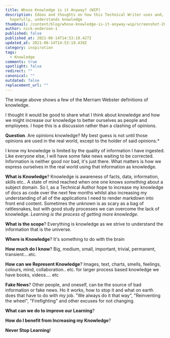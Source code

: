 ```yaml
---
title: Whose Knowledge is it Anyway? (WIP)
description: Ideas and thoughts on how this Technical Writer uses and,
  hopefully, understands knowledge
thumbnail: /content/blog/whose-knowledge-is-it-anyway-wip/screenshot-2021-06-14-at-15.30.20.png
author: nick-anderson-1
published: false
published_at: 2021-06-14T14:53:19.427Z
updated_at: 2021-06-14T14:53:19.439Z
category: inspiration
tags:
  - Knowledge
comments: true
spotlight: false
redirect: ""
canonical: ""
outdated: false
replacement_url: ""
---
```

The image above shows a few of the Merriam Webster definitions of knowledge. 

I thought it would be good to share what I think about knowledge and how we might increase our knowledge to better ourselves as people and employees. I hope this is a discussion rather than a clashing of opinions.

**Question**. Are opinions knowledge? My best guess is not until those opinions are used in the real world, except to the holder of said opinions.*

I know my knowledge is limited by the quality of information I have ingested. Like everyone else, I will have some fake news waiting to be corrected. Information is neither good nor bad, it's just there. What matters is how we express ourselves in the real world using that information as knowledge. 

**What is Knowledge**? Knowledge is awareness of facts, data, information, skills etc.. A state of mind reached when one one knows *something* about a subject domain. So I, as a Technical Author hope to increase my knowledge of docs as code over the next few months whilst also increasing my understanding of all of the applications I need to render markdown into front end content. Sometimes the unknown is as scary as a bag of rattlesnakes, but with good study processes we can overcome the lack of knowledge. *Learning is the process of getting more knowledge*.

**What is the scope**? Everything is knowledge as we strive to understand the information that is the universe.

**Where is Knowledge**? It's something to do with the brain

**How much do I know**? Big, medium, small, important, trivial, permanent, transient....etc.

**How can we Represent Knowledge**? Images, text, charts, smells, feelings, colours, mind, collaboration.. etc. for larger process based knowledge we have books, videos.... etc

**Fake News**? Other people, and oneself, can be the source of bad information or fake news. Ho it works, how to stop it and what on earth does that have to do with my job. "We always do it that way", "Reinventing the wheel", "Firefighting" and other excuses for not changing.

**What can we do to improve our Learning**?

**How do I benefit from Increasing my Knowledge**?

**Never Stop Learning**!